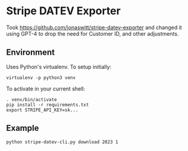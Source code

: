 # Stripe DATEV Exporter

Took https://github.com/jonaswitt/stripe-datev-exporter and changed it using GPT-4 to drop the need for Customer ID, and other adjustments.

## Environment

Uses Python's virtualenv. To setup initially:

```
virtualenv -p python3 venv
```

To activate in your current shell:

```
. venv/bin/activate
pip install -r requirements.txt
export STRIPE_API_KEY=sk...
```

## Example
```
python stripe-datev-cli.py download 2023 1
```

